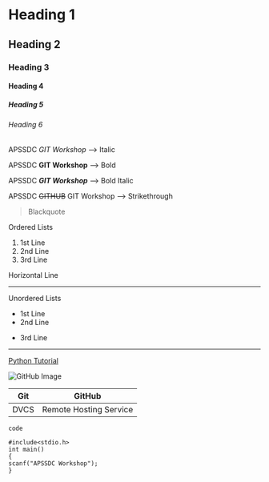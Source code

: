 # Heading 1
## Heading 2
### Heading 3
#### Heading 4
##### Heading 5
###### Heading 6

APSSDC *GIT Workshop*  --> Italic

APSSDC **GIT Workshop** --> Bold

APSSDC ***GIT Workshop*** --> Bold Italic

APSSDC ~~GITHUB~~ GIT Workshop --> Strikethrough

> Blackquote

Ordered Lists
1. 1st Line
2. 2nd Line
3. 3rd Line

Horizontal Line

------------

Unordered Lists
- 1st Line
- 2nd Line
+ 3rd Line

-------

[Python Tutorial](https://github.com/SumanaBethala/prblm-solving-programming-2019)

![GitHub Image](https://static.vecteezy.com/system/resources/previews/025/270/417/original/github-logo-icon-free-vector.jpg)

|Git|GitHub|
|---|-----|
|DVCS|Remote Hosting Service|

`code`

```
#include<stdio.h>
int main()
{
scanf("APSSDC Workshop");
}
```

